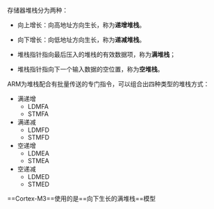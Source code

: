 存储器堆栈分为两种：
- 向上增长：向高地址方向生长，称为**递增堆栈**。
- 向下增长：向低地址方向生长，称为**递减堆栈**。

- 堆栈指针指向最后压入的堆栈的有效数据项，称为**满堆栈**；
- 堆栈指针指向下一个输入数据的空位置，称为**空堆栈**。


ARM为堆栈配合有批量传送的专门指令，可以组合出四种类型的堆栈方式：
- 满递增
	- LDMFA
	- STMFA
- 满递减
	- LDMFD
	- STMFD
- 空递增
	- LDMEA
	- STMEA
- 空递减
	- LDMED
	- STMED


==Cortex-M3==使用的是==向下生长的满堆栈==模型